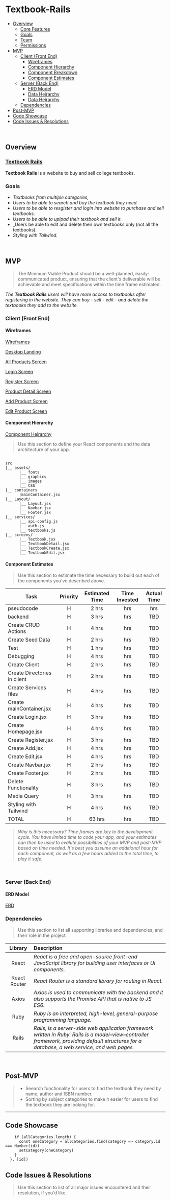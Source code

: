 
# Textbook-Rails <!-- omit in toc -->

- [Overview](#Overview)
  - [Core Features](#Core-Features)
  - [Goals](#Goals)
  - [Team](#Team)
  - [Permissions](#Permissions)
- [MVP](#MVP)
  - [Client (Front End)](#Client-Front-End)
    - [Wireframes](#Wireframes)
    - [Component Hierarchy](#Component-Hierarchy)
    - [Component Breakdown](#Component-Breakdown)
    - [Component Estimates](#Component-Estimates)
  - [Server (Back End)](#Server-Back-End)
    - [ERD Model](#ERD-Model)
    - [Data Heirarchy](#Data-Heirarchy)
    - [Data Heirarchy](#Data-Heirarchy-1)
  - [Dependencies](#Dependencies)
- [Post-MVP](#Post-MVP)
- [Code Showcase](#Code-Showcase)
- [Code Issues & Resolutions](#Code-Issues--Resolutions)

<br>

## Overview
### [Textbook Rails](https://confident-agnesi-4db176.netlify.app/)

**Textbook Rails** is a website to buy and sell college textbooks.

### Goals

- _Textbooks from multiple categories,_
- _Users to be able to search and buy the textbook they need._
- _Users to be able to resgister and login into website to purchase and sell textbooks._
- _Users to be able to uplpad their textbook and sell it._
- _Users be able to edit and delete their own textbooks only (not all the textbooks).
- _Styling with Tailwind._
<br>

## MVP

> The Minimum Viable Product should be a well-planned, easily-communicated product, ensuring that the client's deliverable will be achievable and meet specifications within the time frame estimated.

_The **Textbook Rails** users will have more access to textbooks after registering in the website. They can buy - sell - edit - and delete the textbooks they add to the website._

### Client (Front End)

#### Wireframes

[Wireframes](https://www.figma.com/file/XwUn8oMvn8DORbVd1blfKH/Textbook-Rails?node-id=0%3A1)

[Desktop Landing](https://drive.google.com/file/d/1WshccCQPWImOXXN4gVxe7IgEwqdIATPd/view?usp=sharing)

[All Products Screen](https://drive.google.com/file/d/1sDrgGKZMFDyK8fPrgg24g-uS5MWGKVhD/view?usp=sharing)

[Login Screen](https://drive.google.com/file/d/1VLvQBoSbxzn2t8EL-P0GZ5JjifDfA6r7/view?usp=sharing)

[Register Screen](https://drive.google.com/file/d/14i9VXOMmGsysRIzJ0Nis8x5gOohrBjst/view?usp=sharing)

[Product Detail Screen](https://drive.google.com/file/d/18x_qTaTnIt_jbkhDkROyWDOP8nASp5uL/view?usp=sharing)

[Add Product Screen](https://drive.google.com/file/d/12t6UcKSTeDqT3usE8JtNeSqDH7fmMLGW/view?usp=sharing)

[Edit Product Screen](https://drive.google.com/file/d/1cMEzY06EW92NbiG0m2UzcShjT6-j6jXr/view?usp=sharing)



#### Component Hierarchy
[Component Heirarchy](https://whimsical.com/textbook-rails-XaJz9qfDFvYVagEEF3LJgw)

> Use this section to define your React components and the data architecture of your app.

``` structure

src
|__ assets/
      |__ fonts
      |__ graphics
      |__ images
      |__ CSS
|__ containers
      |mainContainer.jsx
|__ Layout/
      |__ Layout.jsx
      |__ Navbar.jsx
      |__ Footer.jsx
|__ services/
      |__ api-config.js
      |__ auth.js
      |__ textbooks.js
|__ screens/
      |__ Textbook.jsx
      |__ TextbookDetail.jsx
      |__ TextbookCreate.jsx
      |__ TextbookEdit.jsx

```

#### Component Estimates

> Use this section to estimate the time necessary to build out each of the components you've described above.

| Task                | Priority | Estimated Time | Time Invested | Actual Time |
| ------------------- | :------: | :------------: | :-----------: | :---------: |
| pseudocode   |    H     |     2 hrs      |      hrs     |     hrs    |
| backend |    H     |     3 hrs      |       hrs     |     TBD     |
| Create CRUD Actions |    H     |     4 hrs      |       hrs     |     TBD     |
| Create Seed Data |    H     |     2 hrs      |       hrs     |     TBD     |
| Test|    H     |     1 hrs      |       hrs     |     TBD     |
| Debugging  |    H     |     4 hrs      |       hrs     |     TBD     |
| Create Client |    H     |     2 hrs      |       hrs     |     TBD     |
| Create Directories in client |    H     |     2 hrs      |       hrs     |     TBD     |
| Create Services files |    H     |     4 hrs      |       hrs     |     TBD     |
| Create mainContainer.jsx |    H     |     4 hrs      |       hrs     |     TBD     |
| Create Login.jsx|    H     |     3 hrs      |       hrs     |     TBD     |
| Create Homepage.jsx |    H     |     4 hrs      |       hrs     |     TBD     |
| Create Register.jsx |    H     |     3 hrs      |       hrs     |     TBD     |
| Create Add.jsx|    H     |     4 hrs      |       hrs     |     TBD     |
| Create Edit.jsx |    H     |     4 hrs      |       hrs     |     TBD     |
| Create Navbar.jsx |    H     |     2 hrs      |       hrs     |     TBD     |
| Create Footer.jsx |    H     |     2 hrs      |       hrs     |     TBD     |
| Delete Functionality  |    H     |     3 hrs      |       hrs     |     TBD     |
| Media Query |    H     |     3 hrs      |       hrs     |     TBD     |
| Styling with Tailwind |    H     |     4 hrs      |       hrs     |     TBD     |
| TOTAL               |       H   |     63 hrs      |      hrs     |     TBD     |


> _Why is this necessary? Time frames are key to the development cycle. You have limited time to code your app, and your estimates can then be used to evalute possibilities of your MVP and post-MVP based on time needed. It's best you assume an additional hour for each component, as well as a few hours added to the total time, to play it safe._

<br>

### Server (Back End)

#### ERD Model

[ERD](https://drive.google.com/file/d/1yeUTebT-7Q0waPfu_PqFbf5cFvSszy5m/view?usp=sharing)


### Dependencies

> Use this section to list all supporting libraries and dependencies, and their role in the project.

|     Library      | Description                                |
| :--------------: | :----------------------------------------- |
|      React       | _React is a free and open-source front-end JavaScript library for building user interfaces or UI components._ |
|   React Router   | _React Router is a standard library for routing in React._ |
|     Axios        | _Axios is used to communicate with the backend and it also supports the Promise API that is native to JS ES6._ |
|     Ruby         | _Ruby is an interpreted, high-level, general-purpose programming language._ |
|     Rails        | _Rails, is a server-side web application framework written in Ruby. Rails is a model–view–controller framework, providing default structures for a database, a web service, and web pages._ |

<br> 

## Post-MVP

> - Seearch functionality for users to find the textbook they need by name, author and ISBN number.
> - Sorting by subject categories to make it easier for users to find the textbook they are looking for.

***

## Code Showcase

``` useEffect(() => {
    if (allCategories.length) {
      const oneCategory = allCategories.find(category => category.id === Number(id))
      setCategory(oneCategory)
    }
  }, [id])
   ```

## Code Issues & Resolutions

> Use this section to list of all major issues encountered and their resolution, if you'd like.
